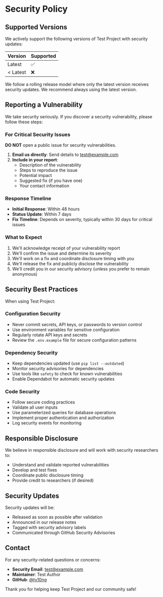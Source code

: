 # Security Policy

## Supported Versions

We actively support the following versions of Test Project with security updates:

| Version | Supported          |
| ------- | ------------------ |
| Latest  | :white_check_mark: |
| < Latest| :x:                |

We follow a rolling release model where only the latest version receives security updates. We recommend always using the latest version.

## Reporting a Vulnerability

We take security seriously. If you discover a security vulnerability, please follow these steps:

### For Critical Security Issues

**DO NOT** open a public issue for security vulnerabilities.

1. **Email us directly**: Send details to test@example.com
2. **Include in your report**:
   - Description of the vulnerability
   - Steps to reproduce the issue
   - Potential impact
   - Suggested fix (if you have one)
   - Your contact information

### Response Timeline

- **Initial Response**: Within 48 hours
- **Status Update**: Within 7 days
- **Fix Timeline**: Depends on severity, typically within 30 days for critical issues

### What to Expect

1. We'll acknowledge receipt of your vulnerability report
2. We'll confirm the issue and determine its severity
3. We'll work on a fix and coordinate disclosure timing with you
4. We'll release the fix and publicly disclose the vulnerability
5. We'll credit you in our security advisory (unless you prefer to remain anonymous)

## Security Best Practices

When using Test Project:

### Configuration Security
- Never commit secrets, API keys, or passwords to version control
- Use environment variables for sensitive configuration
- Regularly rotate API keys and secrets
- Review the `.env.example` file for secure configuration patterns

### Dependency Security
- Keep dependencies updated (use `pip list --outdated`)
- Monitor security advisories for dependencies
- Use tools like `safety` to check for known vulnerabilities
- Enable Dependabot for automatic security updates

### Code Security
- Follow secure coding practices
- Validate all user inputs
- Use parameterized queries for database operations
- Implement proper authentication and authorization
- Log security events for monitoring

## Responsible Disclosure

We believe in responsible disclosure and will work with security researchers to:

- Understand and validate reported vulnerabilities
- Develop and test fixes
- Coordinate public disclosure timing
- Provide credit to researchers (if desired)

## Security Updates

Security updates will be:

- Released as soon as possible after validation
- Announced in our release notes
- Tagged with security advisory labels
- Communicated through GitHub Security Advisories

## Contact

For any security-related questions or concerns:

- **Security Email**: test@example.com
- **Maintainer**: Test Author
- **GitHub**: [@ty10ng](https://github.com/ty10ng)

Thank you for helping keep Test Project and our community safe!
